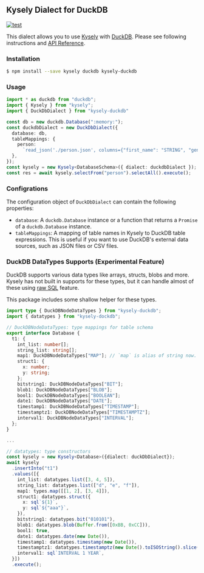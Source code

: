 ## Kysely Dialect for DuckDB

[![test](https://github.com/runoshun/kysely-duckdb/actions/workflows/test.yml/badge.svg)](https://github.com/runoshun/kysely-duckdb/actions/workflows/test.yml)

This dialect allows you to use [Kysely](https://kysely.dev/) with [DuckDB](https://duckdb.org/).
Please see following instructions and [API Reference](https://runoshun.github.io/kysely-duckdb/).

### Installation
```bash
$ npm install --save kysely duckdb kysely-duckdb
```

### Usage

```ts
import * as duckdb from "duckdb";
import { Kysely } from "kysely";
import { DuckDbDialect } from "kysely-duckdb"

const db = new duckdb.Database(":memory:");
const duckdbDialect = new DuckDbDialect({
  database: db,
  tableMappings: {
    person:
      `read_json('./person.json', columns={"first_name": "STRING", "gender": "STRING", "last_name": "STRING"})`,
  },
});
const kysely = new Kysely<DatabaseSchema>({ dialect: duckdbDialect });
const res = await kysely.selectFrom("person").selectAll().execute();
```

### Configrations
The configuration object of `DuckDbDialect` can contain the following properties:

* `database`: A `duckdb.Database` instance or a function that returns a `Promise` of a `duckdb.Database` instance.
* `tableMappings`: A mapping of table names in Kysely to DuckDB table expressions. This is useful if you want to use DuckDB's external data sources, such as JSON files or CSV files.

### DuckDB DataTypes Supports (Experimental Feature)

DuckDB supports various data types like arrays, structs, blobs and more.
Kysely has not built in supports for these types, but it can handle almost
of these using [raw SQL](https://kysely.dev/docs/recipes/raw-sql) feature.

This package includes some shallow helper for these types. 

```ts
import type { DuckDBNodeDataTypes } from "kysely-duckdb";
import { datatypes } from "kysely-dockdb";

// DuckDBNodeDataTypes: type mappings for table schema
export interface Database {
  t1: {
    int_list: number[];
    string_list: string[];
    map1: DuckDBNodeDataTypes["MAP"]; // `map` is alias of string now. The returned value from duckdb is like '{a=1,b=2}'
    struct1: {
      x: number;
      y: string;
    };
    bitstring1: DuckDBNodeDataTypes["BIT"];
    blob1: DuckDBNodeDataTypes["BLOB"];
    bool1: DuckDBNodeDataTypes["BOOLEAN"];
    date1: DuckDBNodeDataTypes["DATE"];
    timestamp1: DuckDBNodeDataTypes["TIMESTAMP"];
    timestamptz1: DuckDBNodeDataTypes["TIMESTAMPTZ"];
    interval1: DuckDBNodeDataTypes["INTERVAL"];
  };
}

...

// datatypes: type constructors
const kysely = new Kysely<Database>({dialect: duckDbDialect});
await kysely
  .insertInto("t1")
  .values([{
    int_list: datatypes.list([3, 4, 5]),
    string_list: datatypes.list(["d", "e", "f"]),
    map1: types.map([[1, 2], [3, 4]]),
    struct1: datatypes.struct({
      x: sql`${1}`,
      y: sql`${"aaa"}`,
    }),
    bitstring1: datatypes.bit("010101"),
    blob1: datatypes.blob(Buffer.from([0xBB, 0xCC])),
    bool1: true,
    date1: datatypes.date(new Date()),
    timestamp1: datatypes.timestamp(new Date()),
    timestamptz1: datatypes.timestamptz(new Date().toISOString().slice(0, -1) + "+03:00"),
    interval1: sql`INTERVAL 1 YEAR`,
  }])
  .execute();
```